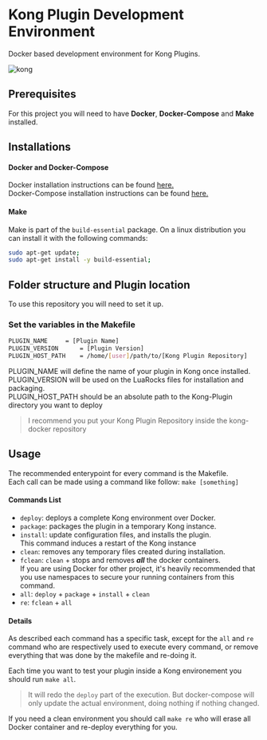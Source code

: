 # Kong Plugin Development Environment

Docker based development environment for Kong Plugins.

![kong](https://2tjosk2rxzc21medji3nfn1g-wpengine.netdna-ssl.com/wp-content/uploads/2018/08/logo-color.png "Image Kong")

## Prerequisites

For this project you will need to have **Docker**, **Docker-Compose** and **Make** installed.

## Installations

#### Docker and Docker-Compose

Docker installation instructions can be found [here.](https://docs.docker.com/install/linux/docker-ce/ubuntu/)  
Docker-Compose installation instructions can be found [here.](https://docs.docker.com/compose/install/)


#### Make

Make is part of the `build-essential` package. On a linux distribution you 
can install it with the following commands:
```bash
sudo apt-get update;
sudo apt-get install -y build-essential;
```

## Folder structure and Plugin location

To use this repository you will need to set it up.

### Set the variables in the Makefile  

```bash
PLUGIN_NAME		= [Plugin Name]   
PLUGIN_VERSION 		= [Plugin Version]  
PLUGIN_HOST_PATH	= /home/[user]/path/to/[Kong Plugin Repository]  
```
PLUGIN_NAME will define the name of your plugin in Kong once installed.  
PLUGIN_VERSION will be used on the LuaRocks files for installation and packaging.  
PLUGIN_HOST_PATH should be an absolute path to the Kong-Plugin directory you want to deploy

> I recommend you put your Kong Plugin Repository inside the kong-docker repository

## Usage

The recommended enterypoint for every command is the Makefile.  
Each call can be made using a command like follow: `make [something]`

#### Commands List

- `deploy`: deploys a complete Kong environment over Docker.
- `package`: packages the plugin in a temporary Kong instance.
- `install`: update configuration files, and installs the plugin.  
This command induces a restart of the Kong instance
- `clean`: removes any temporary files created during installation.
- `fclean`: `clean` + stops and removes ***all*** the docker containers.  
If you are using Docker for other project, it's heavily recommended that you use namespaces to secure your running containers from this command.
- `all`: `deploy` + `package` + `install` + `clean`
- `re`: `fclean` + `all`

#### Details

As described each command has a specific task, except for the `all` and `re` command who are respectively used to execute every command, or remove everything that was done by the makefile and re-doing it.

Each time you want to test your plugin inside a Kong environement you should run `make all`.  
> It will redo the `deploy` part of the execution. But docker-compose will only update the actual environment, doing nothing if nothing changed.  

If you need a clean environment you should call `make re` who will erase all Docker container and re-deploy everything for you.